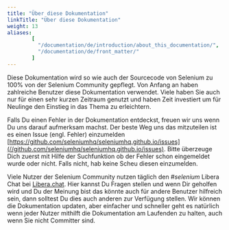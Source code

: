 ```yaml
---
title: "Über diese Dokumentation"
linkTitle: "Über diese Dokumentation"
weight: 13
aliases: 
        [
          "/documentation/de/introduction/about_this_documentation/",
          "/documentation/de/front_matter/"
        ]  
---
```


Diese Dokumentation wird so wie auch der Sourcecode von Selenium zu 100% 
von der Selenium Community gepflegt. Von Anfang an haben zahlreiche 
Benutzer diese Dokumentation verwendet. Viele haben Sie auch nur für einen
sehr kurzen Zeitraum genutzt und haben Zeit investiert um für Neulinge
den Einstieg in das Thema zu erleichtern.

Falls Du einen Fehler in der Dokumentation entdeckst, freuen wir uns
wenn Du uns darauf aufmerksam machst. Der beste Weg uns das mitzuteilen
ist es einen Issue (engl. Fehler) einzumelden
[https://github.com/seleniumhq/seleniumhq.github.io/issues](//github.com/seleniumhq/seleniumhq.github.io/issues).
Bitte überzeuge Dich zuerst mit Hilfe der Suchfunktion ob der Fehler
schon eingemeldet wurde oder nicht. Falls nicht, hab keine Scheu diesen
einzumelden.

Viele Nutzer der Selenium Community nutzen täglich den _#selenium_ Libera 
Chat bei [Libera.chat](https://libera.chat/).
Hier kannst Du Fragen stellen und wenn Dir geholfen wird und Du der Meinung
bist das könnte auch für andere Benutzer hilfreich sein, dann solltest
Du dies auch anderen zur Verfügung stellen.
Wir können die Dokumentation updaten, aber einfacher und schneller geht
es natürlich wenn jeder Nutzer mithilft die Dokumentation am Laufenden 
zu halten, auch wenn Sie nicht Committer sind.



